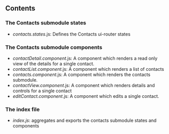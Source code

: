 ## Contents

### The Contacts submodule states

- *contacts.states*.js: Defines the Contacts ui-router states

### The Contacts submodule components

- *contactDetail.component*.js: A component which renders a read only view of the details for a single contact.
- *contactList.component*.js: A component which renders a list of contacts
- *contacts.component*.js: A component which renders the contacts submodule.
- *contactView.component*.js: A component which renders details and controls for a single contact
- *editContact.component*.js: A component which edits a single contact.

### The index file

- *index.js*: aggregates and exports the contacts submodule states and components 